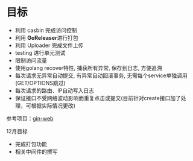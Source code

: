 # 目标

* 利用 casbin 完成访问控制
* 利用 **GoReleaser**进行打包
* 利用 Uploader 完成文件上传
* testing 进行单元测试
* 限制访问流量
*  使用golang recover特性, 捕获所有异常, 保存到日志, 方便追溯
* 每次请求无异常自动提交, 有异常自动回滚事务, 无需每个service单独调用(GET/OPTIONS跳过)
* 每次请求的路由、IP自动写入日志
* 保证接口不受网络波动影响而重复点击或提交(目前针对create接口加了处理，可根据实际情况更改)

参考项目：[gin-web](https://github.com/piupuer/gin-web/tree/master)

12月目标

* 完成打包功能
* 相关中间件的撰写